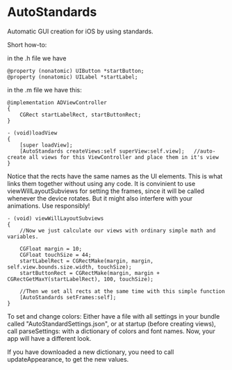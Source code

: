 # AutoStandards
Automatic GUI creation for iOS by using standards. 

Short how-to:

in the .h file we have

	@property (nonatomic) UIButton *startButton;
	@property (nonatomic) UILabel *startLabel;

in the .m file we have this:

	@implementation ADViewController
	{
		CGRect startLabelRect, startButtonRect;
	}
	
	- (void)loadView
	{
		[super loadView];
		[AutoStandards createViews:self superView:self.view];   //auto-create all views for this ViewController and place them in it's view
	}
	
Notice that the rects have the same names as the UI elements. This is what links them together without using any code.
It is convinient to use viewWillLayoutSubviews for setting the frames, since it will be called whenever the device rotates. But it might also interfere with your animations. Use responsibly!

	- (void) viewWillLayoutSubviews
	{
		//Now we just calculate our views with ordinary simple math and variables.
	
		CGFloat margin = 10;
		CGFloat touchSize = 44;
		startLabelRect = CGRectMake(margin, margin, self.view.bounds.size.width, touchSize);
		startButtonRect = CGRectMake(margin, margin + CGRectGetMaxY(startLabelRect), 100, touchSize);
	
		//Then we set all rects at the same time with this simple function
		[AutoStandards setFrames:self];
	}


To set and change colors:
Either have a file with all settings in your bundle called "AutoStandardSettings.json", or at startup (before creating views), call parseSettings: with a dictionary of colors and font names.
Now, your app will have a different look.

If you have downloaded a new dictionary, you need to call updateAppearance, to get the new values.

